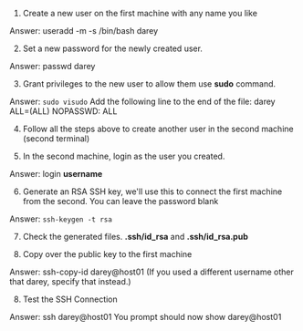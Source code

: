 1. Create a new user on the first machine with any name you like
  
Answer: useradd -m -s /bin/bash darey
  
2. Set a new password for the newly created user.
  
Answer: passwd darey

3. Grant privileges to the new user to allow them use **sudo** command.

Answer: `sudo visudo`
        Add the following line to the end of the file: darey ALL=(ALL) NOPASSWD: ALL

4. Follow all the steps above to create another user in the second machine (second terminal)

5. In the second machine, login as the user you created.

Answer: login **username**

6. Generate an RSA SSH key, we'll use this to connect the first machine from the second. You can leave the password blank

Answer: `ssh-keygen -t rsa`

7. Check the generated files. **.ssh/id_rsa** and **.ssh/id_rsa.pub**

7. Copy over the public key to the first machine

Answer: ssh-copy-id darey@host01 (If you used a different username other that darey, specify that instead.)

8. Test the SSH Connection

Answer: ssh darey@host01 You prompt should now show darey@host01
